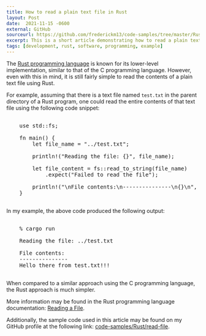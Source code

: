 ```yaml
---
title: How to read a plain text file in Rust
layout: Post
date:  2021-11-15 -0600
external: GitHub
sourceurl: https://github.com/frederickm13/code-samples/tree/master/Rust/read-file
excerpt: This is a short article demonstrating how to read a plain text file using the Rust programming language.
tags: [development, rust, software, programming, example]
---
```


The [Rust programming language](https://www.rust-lang.org/) is known for its lower-level implementation, similar to that of the C programming language. However, even with this in mind, it is still fairly simple to read the contents of a plain text file using Rust. 

For example, assuming that there is a text file named `test.txt` in the parent directory of a Rust program, one could read the entire contents of that text file using the following code snippet: 

<pre class="bg-light rounded" style="overflow: auto;">

    use std::fs;

    fn main() {
        let file_name = "../test.txt";

        println!("Reading the file: {}", file_name);

        let file_content = fs::read_to_string(file_name)
            .expect("Failed to read the file");

        println!("\nFile contents:\n---------------\n{}\n", file_content);
    }

</pre>

In my example, the above code produced the following output: 

<pre class="bg-light rounded" style="overflow: auto;">

    % cargo run

    Reading the file: ../test.txt

    File contents:
    ---------------
    Hello there from test.txt!!!

</pre>

When compared to a similar approach using the C programming language, the Rust approach is much simpler. 

More information may be found in the Rust programming language documentation: [Reading a File](https://doc.rust-lang.org/book/ch12-02-reading-a-file.html).

Additionally, the sample code used in this article may be found on my GitHub profile at the following link: [code-samples/Rust/read-file](https://github.com/frederickm13/code-samples/tree/master/Rust/read-file).